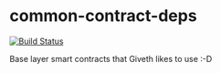 # common-contract-deps

[![Build Status](https://travis-ci.org/Giveth/common-contract-deps.svg?branch=develop)](https://travis-ci.org/Giveth/common-contract-deps)

Base layer smart contracts that Giveth likes to use :-D
